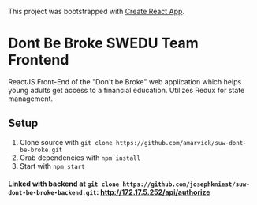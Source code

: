 This project was bootstrapped with [Create React App](https://github.com/facebook/create-react-app).

# Dont Be Broke SWEDU Team Frontend

ReactJS Front-End of the "Don't be Broke" web application which helps young adults get access to a financial education. Utilizes Redux for state management.

## Setup

1) Clone source with ```git clone https://github.com/amarvick/suw-dont-be-broke.git```
2) Grab dependencies with ```npm install```
3) Start with ```npm start```

#### Linked with backend at  ```git clone https://github.com/josephkniest/suw-dont-be-broke-backend.git```: http://172.17.5.252/api/authorize
